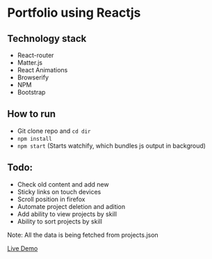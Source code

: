 # Portfolio using Reactjs

## Technology stack
- React-router
- Matter.js
- React Animations
- Browserify
- NPM
- Bootstrap
 
## How to run 
- Git clone repo and ```cd dir```
- ```npm install```
- ```npm start``` (Starts watchify, which bundles js output in backgroud)

## Todo:
- Check old content and add new
- Sticky links on touch devices
- Scroll position in firefox 
- Automate project deletion and adition
- Add ability to view projects by skill
- Ability to sort projects by skill

Note: All the data is being fetched from projects.json 

[Live Demo](http://gurpreetsran.github.io/gs/#/home)
